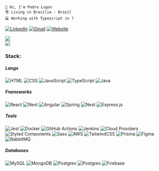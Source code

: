 ```
👋 Hi, I'm Pedro Lugon
🌎 Living in Brasília - Brazil
💻 Working with Typescript in ?
```

[![LinkedIn](https://img.shields.io/badge/LinkedIn-blue?style=for-the-badge&logo=Linkedin&logoColor=white)](https://linkedin.com/in/lugonpedro)
[![Gmail](https://img.shields.io/badge/Gmail-D14836?style=for-the-badge&logo=Gmail&logoColor=white)](mailto:pedrolugonm@gmail.com)
[![Website](https://img.shields.io/badge/website-green?style=for-the-badge)](https://lugon.dev)

![](https://github-readme-streak-stats.herokuapp.com/?user=lugonpedro&theme=dark&hide_border=true)<br/>
![](https://github-readme-stats.vercel.app/api/top-langs/?username=lugonpedro&theme=dark&hide_border=true&include_all_commits=true&count_private=true&layout=compact)

### Stack:
##### Langs
![HTML](https://img.shields.io/badge/HTML-black?style=flat&logo=html5&logoColor=white) ![CSS](https://img.shields.io/badge/CSS-black?style=flat&logo=css3&logoColor=white) ![JavaScript](https://img.shields.io/badge/Javascript-black?style=flat&logo=javascript&logoColor=white) ![TypeScript](https://img.shields.io/badge/Typescript-black?style=flat&logo=typescript&logoColor=white) ![Java](https://img.shields.io/badge/Java-black?style=flat&logo=openjdk&logoColor=white)

##### Frameworks
![React](https://img.shields.io/badge/React-black?style=flat&logo=react&logoColor=white) ![Next](https://img.shields.io/badge/Next-black?style=flat&logo=next.js&logoColor=white) ![Angular](https://img.shields.io/badge/Angular-black?style=flat&logo=angular&logoColor=white) ![Spring](https://img.shields.io/badge/Spring-black?style=flat&logo=spring&logoColor=white) ![Nest](https://img.shields.io/badge/Nest-black?style=flat&logo=nestjs&logoColor=white) ![Express.js](https://img.shields.io/badge/Express-black?style=flat&logo=express&logoColor=white) 

##### Tools
![Jest](https://img.shields.io/badge/Jest-black?style=flat&logo=jest&logoColor=white) ![Docker](https://img.shields.io/badge/Docker-black?style=flat&logo=docker&logoColor=white) ![GitHub Actions](https://img.shields.io/badge/Github%20Actions-black?style=flat&logo=github&logoColor=white) ![Jenkins](https://img.shields.io/badge/Jenkins-black?style=flat&logo=jenkins&logoColor=white) ![Cloud Providers](https://img.shields.io/badge/Cloud%20Providers-black?style=flat&logo=google-cloud&logoColor=white) ![Styled Components](https://img.shields.io/badge/Styled%20Components-black?style=flat&logo=styledcomponents&logoColor=white) ![Sass](https://img.shields.io/badge/Sass-black?style=flat&logo=sass&logoColor=white) ![AWS](https://img.shields.io/badge/AWS-black?style=flat&logo=amazon&logoColor=white)  ![TailwindCSS](https://img.shields.io/badge/Tailwind-black?style=flat&logo=tailwind-css&logoColor=white) ![Prisma](https://img.shields.io/badge/Prisma-black?style=flat&logo=Prisma&logoColor=white) ![Figma](https://img.shields.io/badge/Figma-black?style=flat&logo=figma&logoColor=white) ![RabbitMQ](https://img.shields.io/badge/RabbitMQ-black?style=flat&logo=rabbitmq&logoColor=white)

##### Databases
![MySQL](https://img.shields.io/badge/MySQL-black?style=flat&logo=mysql&logoColor=white) ![MongoDB](https://img.shields.io/badge/MongoDB-black?style=flat&logo=mongodb&logoColor=white) ![Postgres](https://img.shields.io/badge/Postgres-black?style=flat&logo=postgresql&logoColor=white) ![Postgres](https://img.shields.io/badge/DynamoDB-black?style=flat&logo=amazondynamodb&logoColor=white) ![Firebase](https://img.shields.io/badge/Firebase-black?style=flat&logo=firebase)
